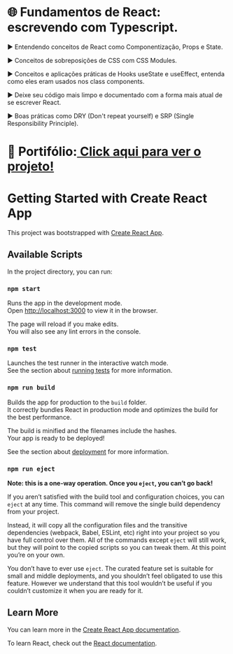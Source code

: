 
<h1>🌐 Fundamentos de React: escrevendo com Typescript.</h1>

<p> ▶ Entendendo conceitos de React como Componentização, Props e State.</p>
<p> ▶ Conceitos de sobreposições de CSS com CSS Modules.</p>
<p> ▶ Conceitos e aplicações práticas de Hooks useState e useEffect, entenda como eles eram usados nos class components.</p>
<p> ▶ Deixe seu código mais limpo e documentado com a forma mais atual de se escrever React.</p>
<p> ▶ Boas práticas como DRY (Don't repeat yourself) e SRP (Single Responsibility Principle).</p>

<h1>📍 Portifólio:</h><a href="https://organizador-tarefa.web.app/" target="_blank"> Click aqui para ver o projeto!</a>


# Getting Started with Create React App

This project was bootstrapped with [Create React App](https://github.com/facebook/create-react-app).

## Available Scripts

In the project directory, you can run:

### `npm start`

Runs the app in the development mode.\
Open [http://localhost:3000](http://localhost:3000) to view it in the browser.

The page will reload if you make edits.\
You will also see any lint errors in the console.

### `npm test`

Launches the test runner in the interactive watch mode.\
See the section about [running tests](https://facebook.github.io/create-react-app/docs/running-tests) for more information.

### `npm run build`

Builds the app for production to the `build` folder.\
It correctly bundles React in production mode and optimizes the build for the best performance.

The build is minified and the filenames include the hashes.\
Your app is ready to be deployed!

See the section about [deployment](https://facebook.github.io/create-react-app/docs/deployment) for more information.

### `npm run eject`

**Note: this is a one-way operation. Once you `eject`, you can’t go back!**

If you aren’t satisfied with the build tool and configuration choices, you can `eject` at any time. This command will remove the single build dependency from your project.

Instead, it will copy all the configuration files and the transitive dependencies (webpack, Babel, ESLint, etc) right into your project so you have full control over them. All of the commands except `eject` will still work, but they will point to the copied scripts so you can tweak them. At this point you’re on your own.

You don’t have to ever use `eject`. The curated feature set is suitable for small and middle deployments, and you shouldn’t feel obligated to use this feature. However we understand that this tool wouldn’t be useful if you couldn’t customize it when you are ready for it.

## Learn More

You can learn more in the [Create React App documentation](https://facebook.github.io/create-react-app/docs/getting-started).

To learn React, check out the [React documentation](https://reactjs.org/).
